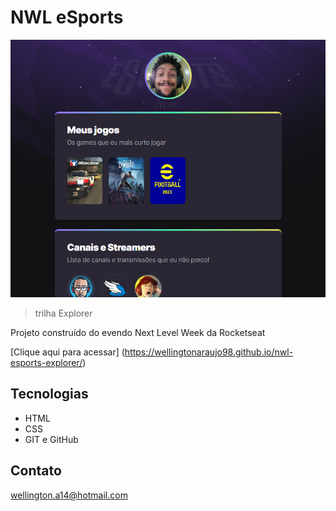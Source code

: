 # NWL eSports 
![preview](./.github/preview.png)

> trilha Explorer

Projeto construído do evendo Next Level Week da Rocketseat

[Clique aqui para acessar] (https://wellingtonaraujo98.github.io/nwl-esports-explorer/)

## Tecnologias

- HTML
- CSS
- GIT e GitHub

## Contato

wellington.a14@hotmail.com